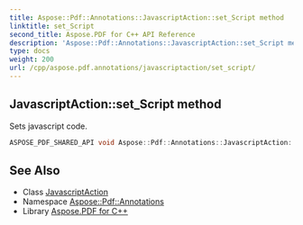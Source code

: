 ```yaml
---
title: Aspose::Pdf::Annotations::JavascriptAction::set_Script method
linktitle: set_Script
second_title: Aspose.PDF for C++ API Reference
description: 'Aspose::Pdf::Annotations::JavascriptAction::set_Script method. Sets javascript code in C++.'
type: docs
weight: 200
url: /cpp/aspose.pdf.annotations/javascriptaction/set_script/
---
```

## JavascriptAction::set_Script method


Sets javascript code.

```cpp
ASPOSE_PDF_SHARED_API void Aspose::Pdf::Annotations::JavascriptAction::set_Script(System::String value)
```

## See Also

* Class [JavascriptAction](../)
* Namespace [Aspose::Pdf::Annotations](../../)
* Library [Aspose.PDF for C++](../../../)
